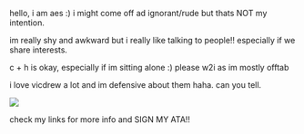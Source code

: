 hello, i am aes :) i might come off ad ignorant/rude but thats NOT my intention.

im really shy and awkward but i really like talking to people!! especially if we share interests.

c + h is okay, especially if im sitting alone :) please w2i as im mostly offtab

i love vicdrew a lot and im defensive about them haha. can you tell.

![](https://i.pinimg.com/736x/92/a7/2c/92a72ce1a125dd7457822f1a0cfb8e9a.jpg)

check my links for more info and SIGN MY ATA!!
